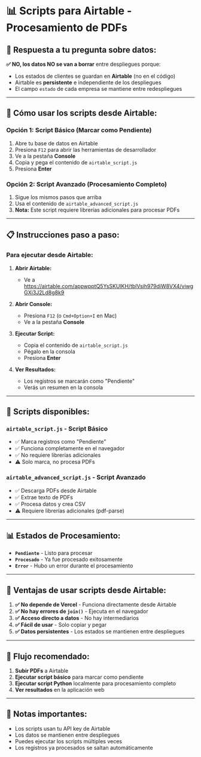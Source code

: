 # 📊 Scripts para Airtable - Procesamiento de PDFs

## 🎯 **Respuesta a tu pregunta sobre datos:**

**✅ NO, los datos NO se van a borrar** entre despliegues porque:
- Los estados de clientes se guardan en **Airtable** (no en el código)
- Airtable es **persistente** e independiente de los despliegues
- El campo `estado` de cada empresa se mantiene entre redespliegues

---

## 🚀 **Cómo usar los scripts desde Airtable:**

### **Opción 1: Script Básico (Marcar como Pendiente)**
1. Abre tu base de datos en Airtable
2. Presiona `F12` para abrir las herramientas de desarrollador
3. Ve a la pestaña **Console**
4. Copia y pega el contenido de `airtable_script.js`
5. Presiona **Enter**

### **Opción 2: Script Avanzado (Procesamiento Completo)**
1. Sigue los mismos pasos que arriba
2. Usa el contenido de `airtable_advanced_script.js`
3. **Nota:** Este script requiere librerías adicionales para procesar PDFs

---

## 📋 **Instrucciones paso a paso:**

### **Para ejecutar desde Airtable:**

1. **Abrir Airtable:**
   - Ve a https://airtable.com/appwpptQ5YsSKUlKH/tblVsih979diW8VX4/viwgGXi3J2Ld8g8k9

2. **Abrir Console:**
   - Presiona `F12` (o `Cmd+Option+I` en Mac)
   - Ve a la pestaña **Console**

3. **Ejecutar Script:**
   - Copia el contenido de `airtable_script.js`
   - Pégalo en la consola
   - Presiona **Enter**

4. **Ver Resultados:**
   - Los registros se marcarán como "Pendiente"
   - Verás un resumen en la consola

---

## 🔧 **Scripts disponibles:**

### **`airtable_script.js` - Script Básico**
- ✅ Marca registros como "Pendiente"
- ✅ Funciona completamente en el navegador
- ✅ No requiere librerías adicionales
- ⚠️ Solo marca, no procesa PDFs

### **`airtable_advanced_script.js` - Script Avanzado**
- ✅ Descarga PDFs desde Airtable
- ✅ Extrae texto de PDFs
- ✅ Procesa datos y crea CSV
- ⚠️ Requiere librerías adicionales (pdf-parse)

---

## 📊 **Estados de Procesamiento:**

- **`Pendiente`** - Listo para procesar
- **`Procesado`** - Ya fue procesado exitosamente
- **`Error`** - Hubo un error durante el procesamiento

---

## 🎯 **Ventajas de usar scripts desde Airtable:**

1. **✅ No depende de Vercel** - Funciona directamente desde Airtable
2. **✅ No hay errores de `join()`** - Ejecuta en el navegador
3. **✅ Acceso directo a datos** - No hay intermediarios
4. **✅ Fácil de usar** - Solo copiar y pegar
5. **✅ Datos persistentes** - Los estados se mantienen entre despliegues

---

## 🔄 **Flujo recomendado:**

1. **Subir PDFs** a Airtable
2. **Ejecutar script básico** para marcar como pendiente
3. **Ejecutar script Python** localmente para procesamiento completo
4. **Ver resultados** en la aplicación web

---

## 📝 **Notas importantes:**

- Los scripts usan tu API key de Airtable
- Los datos se mantienen entre despliegues
- Puedes ejecutar los scripts múltiples veces
- Los registros ya procesados se saltan automáticamente 
